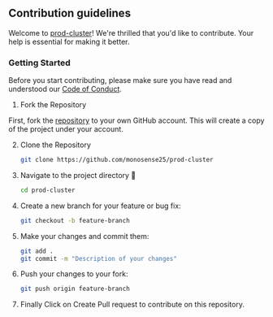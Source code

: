 ## Contribution guidelines

Welcome to [prod-cluster](https://github.com/monosense25/prod-cluster)! We're thrilled that you'd like to contribute. Your help is essential for making it better.

### Getting Started

Before you start contributing, please make sure you have read and understood our [Code of Conduct](CODE_OF_CONDUCT.md).

1. Fork the Repository

First, fork the [repository](https://github.com/monosense25/prod-cluster) to your own GitHub account. This will create a copy of the project under your account.

2. Clone the Repository

    ```sh
    git clone https://github.com/monosense25/prod-cluster
    ```

3. Navigate to the project directory 📁

    ```sh
    cd prod-cluster
    ```

4. Create a new branch for your feature or bug fix:

    ```sh
    git checkout -b feature-branch
    ```

5. Make your changes and commit them:

    ```sh
    git add .
    git commit -m "Description of your changes"
    ```

6. Push your changes to your fork:

    ```sh
    git push origin feature-branch
    ```

7. Finally Click on Create Pull request to contribute on this repository.